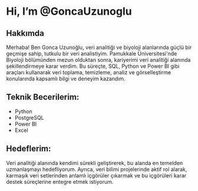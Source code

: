 # Hi, I’m @GoncaUzunoglu

## Hakkımda

Merhaba! Ben Gonca Uzunoğlu, veri analitiği ve biyoloji alanlarında güçlü bir geçmişe sahip, tutkulu bir veri analistiyim. Pamukkale Üniversitesi'nde Biyoloji bölümünden mezun olduktan sonra, kariyerimi veri analitiği alanında şekillendirmeye karar verdim. Bu süreçte, SQL, Python ve Power BI gibi araçları kullanarak veri toplama, temizleme, analiz ve görselleştirme konularında kapsamlı bilgi ve deneyim kazandım.


## Teknik Becerilerim:
- Python
- PostgreSQL
- Power BI
- Excel

## Hedeflerim:
Veri analitiği alanında kendimi sürekli geliştirerek, bu alanda en temelden uzmanlaşmayı hedefliyorum. Ayrıca, veri bilimi projelerinde aktif rol alarak, karmaşık veri setlerinden anlamlı içgörüler çıkarmak ve bu içgörüleri karar destek süreçlerine entegre etmek istiyorum.


<!---
GoncaUzunoglu/GoncaUzunoglu is a ✨ special ✨ repository because its `README.md` (this file) appears on your GitHub profile.
You can click the Preview link to take a look at your changes.
--->
